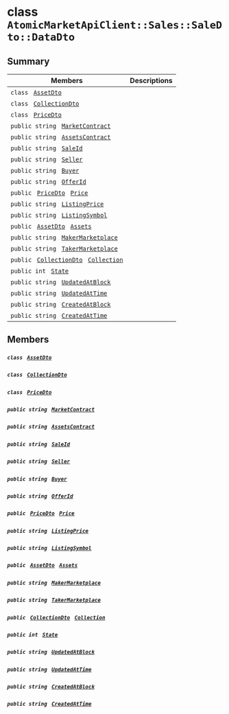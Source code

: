 # class `AtomicMarketApiClient::Sales::SaleDto::DataDto` 

## Summary

 Members                                | Descriptions                                
----------------------------------------|---------------------------------------------
`class ` [`AssetDto`](.github/workflows/documentation/md/AtomicMarketApiClient--Sales--SaleDto--DataDto--AssetDto.md#class_atomic_market_api_client_1_1_sales_1_1_sale_dto_1_1_data_dto_1_1_asset_dto)        | 
`class ` [`CollectionDto`](.github/workflows/documentation/md/AtomicMarketApiClient--Sales--SaleDto--DataDto--CollectionDto.md#class_atomic_market_api_client_1_1_sales_1_1_sale_dto_1_1_data_dto_1_1_collection_dto)        | 
`class ` [`PriceDto`](.github/workflows/documentation/md/AtomicMarketApiClient--Sales--SaleDto--DataDto--PriceDto.md#class_atomic_market_api_client_1_1_sales_1_1_sale_dto_1_1_data_dto_1_1_price_dto)        | 
`public string ` [`MarketContract`](#class_atomic_market_api_client_1_1_sales_1_1_sale_dto_1_1_data_dto_1a20de5c38363f0c6bf6b151e6ae648f99) | 
`public string ` [`AssetsContract`](#class_atomic_market_api_client_1_1_sales_1_1_sale_dto_1_1_data_dto_1a4bccc9f554dbf86212f9cd2fa46d0752) | 
`public string ` [`SaleId`](#class_atomic_market_api_client_1_1_sales_1_1_sale_dto_1_1_data_dto_1a239b73cb4b557129fb890e1e584808f0) | 
`public string ` [`Seller`](#class_atomic_market_api_client_1_1_sales_1_1_sale_dto_1_1_data_dto_1aa5502032d18fb2afb35ca3560819275b) | 
`public string ` [`Buyer`](#class_atomic_market_api_client_1_1_sales_1_1_sale_dto_1_1_data_dto_1a98a10502a99e30c08ee132cbdc9b1955) | 
`public string ` [`OfferId`](#class_atomic_market_api_client_1_1_sales_1_1_sale_dto_1_1_data_dto_1a176ccbd661a78c99444e637ed0af4c6e) | 
`public ` [`PriceDto`](.github/workflows/documentation/md/AtomicMarketApiClient--Sales--SaleDto--DataDto--PriceDto.md#class_atomic_market_api_client_1_1_sales_1_1_sale_dto_1_1_data_dto_1_1_price_dto)` ` [`Price`](#class_atomic_market_api_client_1_1_sales_1_1_sale_dto_1_1_data_dto_1aad692b76a67e3bf06c311cef195337a8) | 
`public string ` [`ListingPrice`](#class_atomic_market_api_client_1_1_sales_1_1_sale_dto_1_1_data_dto_1ac236ae2a5318cc74d5530b98ce9a0788) | 
`public string ` [`ListingSymbol`](#class_atomic_market_api_client_1_1_sales_1_1_sale_dto_1_1_data_dto_1a2ab8232a6a9dcb4f37cfad099aa2bebf) | 
`public ` [`AssetDto`](.github/workflows/documentation/md/AtomicMarketApiClient--Sales--SaleDto--DataDto--AssetDto.md#class_atomic_market_api_client_1_1_sales_1_1_sale_dto_1_1_data_dto_1_1_asset_dto)` ` [`Assets`](#class_atomic_market_api_client_1_1_sales_1_1_sale_dto_1_1_data_dto_1af4eeb79abe4abf6489007349e93616f9) | 
`public string ` [`MakerMarketplace`](#class_atomic_market_api_client_1_1_sales_1_1_sale_dto_1_1_data_dto_1ac56762821342790d851bc50b189c6309) | 
`public string ` [`TakerMarketplace`](#class_atomic_market_api_client_1_1_sales_1_1_sale_dto_1_1_data_dto_1a8355908769f0cee72777ce35e7e8b9c0) | 
`public ` [`CollectionDto`](.github/workflows/documentation/md/AtomicMarketApiClient--Sales--SaleDto--DataDto--CollectionDto.md#class_atomic_market_api_client_1_1_sales_1_1_sale_dto_1_1_data_dto_1_1_collection_dto)` ` [`Collection`](#class_atomic_market_api_client_1_1_sales_1_1_sale_dto_1_1_data_dto_1ac6d9b0c1cef1d8ad020fa9b6fc1c3319) | 
`public int ` [`State`](#class_atomic_market_api_client_1_1_sales_1_1_sale_dto_1_1_data_dto_1a18de412e641d6e3d45d7a829923a29c3) | 
`public string ` [`UpdatedAtBlock`](#class_atomic_market_api_client_1_1_sales_1_1_sale_dto_1_1_data_dto_1a6bb57b5afa05403c9d9c39296178c9ef) | 
`public string ` [`UpdatedAtTime`](#class_atomic_market_api_client_1_1_sales_1_1_sale_dto_1_1_data_dto_1a72262f869452135882a475b6636de902) | 
`public string ` [`CreatedAtBlock`](#class_atomic_market_api_client_1_1_sales_1_1_sale_dto_1_1_data_dto_1a022adc431e5845376e250208a999e12d) | 
`public string ` [`CreatedAtTime`](#class_atomic_market_api_client_1_1_sales_1_1_sale_dto_1_1_data_dto_1a4cb9b4aaa1372df6dc2bb7d8f4916403) | 

## Members

##### `class ` [`AssetDto`](.github/workflows/documentation/md/AtomicMarketApiClient--Sales--SaleDto--DataDto--AssetDto.md#class_atomic_market_api_client_1_1_sales_1_1_sale_dto_1_1_data_dto_1_1_asset_dto) 

##### `class ` [`CollectionDto`](.github/workflows/documentation/md/AtomicMarketApiClient--Sales--SaleDto--DataDto--CollectionDto.md#class_atomic_market_api_client_1_1_sales_1_1_sale_dto_1_1_data_dto_1_1_collection_dto) 

##### `class ` [`PriceDto`](.github/workflows/documentation/md/AtomicMarketApiClient--Sales--SaleDto--DataDto--PriceDto.md#class_atomic_market_api_client_1_1_sales_1_1_sale_dto_1_1_data_dto_1_1_price_dto) 

##### `public string ` [`MarketContract`](#class_atomic_market_api_client_1_1_sales_1_1_sale_dto_1_1_data_dto_1a20de5c38363f0c6bf6b151e6ae648f99) 

##### `public string ` [`AssetsContract`](#class_atomic_market_api_client_1_1_sales_1_1_sale_dto_1_1_data_dto_1a4bccc9f554dbf86212f9cd2fa46d0752) 

##### `public string ` [`SaleId`](#class_atomic_market_api_client_1_1_sales_1_1_sale_dto_1_1_data_dto_1a239b73cb4b557129fb890e1e584808f0) 

##### `public string ` [`Seller`](#class_atomic_market_api_client_1_1_sales_1_1_sale_dto_1_1_data_dto_1aa5502032d18fb2afb35ca3560819275b) 

##### `public string ` [`Buyer`](#class_atomic_market_api_client_1_1_sales_1_1_sale_dto_1_1_data_dto_1a98a10502a99e30c08ee132cbdc9b1955) 

##### `public string ` [`OfferId`](#class_atomic_market_api_client_1_1_sales_1_1_sale_dto_1_1_data_dto_1a176ccbd661a78c99444e637ed0af4c6e) 

##### `public ` [`PriceDto`](.github/workflows/documentation/md/AtomicMarketApiClient--Sales--SaleDto--DataDto--PriceDto.md#class_atomic_market_api_client_1_1_sales_1_1_sale_dto_1_1_data_dto_1_1_price_dto)` ` [`Price`](#class_atomic_market_api_client_1_1_sales_1_1_sale_dto_1_1_data_dto_1aad692b76a67e3bf06c311cef195337a8) 

##### `public string ` [`ListingPrice`](#class_atomic_market_api_client_1_1_sales_1_1_sale_dto_1_1_data_dto_1ac236ae2a5318cc74d5530b98ce9a0788) 

##### `public string ` [`ListingSymbol`](#class_atomic_market_api_client_1_1_sales_1_1_sale_dto_1_1_data_dto_1a2ab8232a6a9dcb4f37cfad099aa2bebf) 

##### `public ` [`AssetDto`](.github/workflows/documentation/md/AtomicMarketApiClient--Sales--SaleDto--DataDto--AssetDto.md#class_atomic_market_api_client_1_1_sales_1_1_sale_dto_1_1_data_dto_1_1_asset_dto)` ` [`Assets`](#class_atomic_market_api_client_1_1_sales_1_1_sale_dto_1_1_data_dto_1af4eeb79abe4abf6489007349e93616f9) 

##### `public string ` [`MakerMarketplace`](#class_atomic_market_api_client_1_1_sales_1_1_sale_dto_1_1_data_dto_1ac56762821342790d851bc50b189c6309) 

##### `public string ` [`TakerMarketplace`](#class_atomic_market_api_client_1_1_sales_1_1_sale_dto_1_1_data_dto_1a8355908769f0cee72777ce35e7e8b9c0) 

##### `public ` [`CollectionDto`](.github/workflows/documentation/md/AtomicMarketApiClient--Sales--SaleDto--DataDto--CollectionDto.md#class_atomic_market_api_client_1_1_sales_1_1_sale_dto_1_1_data_dto_1_1_collection_dto)` ` [`Collection`](#class_atomic_market_api_client_1_1_sales_1_1_sale_dto_1_1_data_dto_1ac6d9b0c1cef1d8ad020fa9b6fc1c3319) 

##### `public int ` [`State`](#class_atomic_market_api_client_1_1_sales_1_1_sale_dto_1_1_data_dto_1a18de412e641d6e3d45d7a829923a29c3) 

##### `public string ` [`UpdatedAtBlock`](#class_atomic_market_api_client_1_1_sales_1_1_sale_dto_1_1_data_dto_1a6bb57b5afa05403c9d9c39296178c9ef) 

##### `public string ` [`UpdatedAtTime`](#class_atomic_market_api_client_1_1_sales_1_1_sale_dto_1_1_data_dto_1a72262f869452135882a475b6636de902) 

##### `public string ` [`CreatedAtBlock`](#class_atomic_market_api_client_1_1_sales_1_1_sale_dto_1_1_data_dto_1a022adc431e5845376e250208a999e12d) 

##### `public string ` [`CreatedAtTime`](#class_atomic_market_api_client_1_1_sales_1_1_sale_dto_1_1_data_dto_1a4cb9b4aaa1372df6dc2bb7d8f4916403) 


